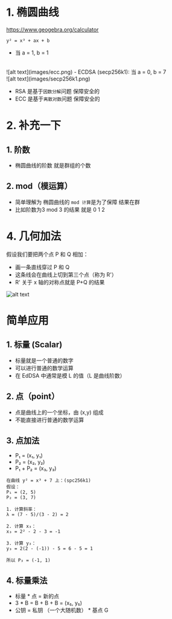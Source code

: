 # 1. 椭圆曲线
https://www.geogebra.org/calculator
<br/>

```y² = x³ + ax + b```
- 当 a = 1, b = 1
<br/>
![alt text](images/ecc.png)
- ECDSA (secp256k1): 当 a = 0, b = 7
<br/>
![alt text](images/secp256k1.png)

- RSA 是基于```因数分解```问题 保障安全的
- ECC 是基于```离散对数```问题 保障安全的

# 2. 补充一下
## 1. 阶数
- 椭圆曲线的阶数 就是群组的个数
## 2. mod（模运算）
- 简单理解为 椭圆曲线的 ```mod 计算```是为了保障 结果在群
- 比如阶数为3  mod 3 的结果 就是 0 1 2

# 4. 几何加法
假设我们要把两个点 P 和 Q 相加：
- 画一条直线穿过 P 和 Q
- 这条线会在曲线上切到第三个点（称为 R'）
- R' 关于 x 轴的对称点就是 P+Q 的结果

![alt text](images/plus.png)
# 

# 简单应用
## 1. 标量 (Scalar)
- 标量就是一个普通的数字
- 可以进行普通的数学运算
- 在 EdDSA 中通常是模 L 的值（L 是曲线阶数）
## 2. 点（point）
- 点是曲线上的一个坐标，由 (x,y) 组成
- 不能直接进行普通的数学运算

## 3. 点加法
- P₁ = (x₁, y₁)
- P₂ = (x₂, y₂)
- P₁ + P₂ = (x₃, y₃)

```
在曲线 y² = x³ + 7 上：(spc256k1)
假设：
P₁ = (2, 5)
P₂ = (3, 7)

1. 计算斜率：
λ = (7 - 5)/(3 - 2) = 2

2. 计算 x₃：
x₃ = 2² - 2 - 3 = -1

3. 计算 y₃：
y₃ = 2(2 - (-1)) - 5 = 6 - 5 = 1

所以 P₃ = (-1, 1)
```
## 4. 标量乘法
- 标量 * 点 = 新的点
- 3 * B = B + B + B = (x₅, y₅)
- 公钥 = 私钥 （一个大随机数） * 基点 G